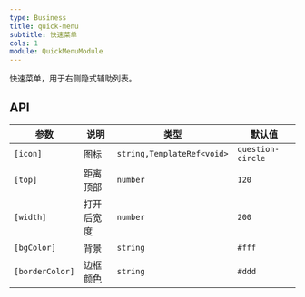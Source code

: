 ```yaml
---
type: Business
title: quick-menu
subtitle: 快速菜单
cols: 1
module: QuickMenuModule
---
```


快速菜单，用于右侧隐式辅助列表。

## API

参数 | 说明 | 类型 | 默认值
----|------|-----|------
`[icon]` | 图标 | `string,TemplateRef<void>` | `question-circle`
`[top]` | 距离顶部  | `number` | `120`
`[width]` | 打开后宽度  | `number` | `200`
`[bgColor]` | 背景  | `string` | `#fff`
`[borderColor]` | 边框颜色  | `string` | `#ddd`
